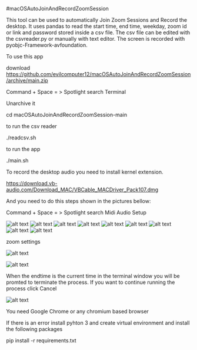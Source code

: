 #macOSAutoJoinAndRecordZoomSession

This tool can be used to automatically Join Zoom Sessions and Record the desktop. It uses pandas to read the start time, end time, weekday, zoom id or link and password stored inside a csv file. The csv file can be edited with the csvreader.py or manually with text editor. The screen is recorded with pyobjc-Framework-avfoundation.

To use this app

download https://github.com/evilcomputer12/macOSAutoJoinAndRecordZoomSession/archive/main.zip

Command + Space = > Spotlight search Terminal

Unarchive it

cd macOSAutoJoinAndRecordZoomSession-main 

to run the csv reader

./readcsv.sh

to run the app

./main.sh

To record the desktop audio you need to install kernel extension.

https://download.vb-audio.com/Download_MAC/VBCable_MACDriver_Pack107.dmg

And you need to do this steps shown in the pictures bellow:

Command + Space = > Spotlight search Midi Audio Setup

![alt text](https://github.com/evilcomputer12/macOSAutoJoinAndRecordZoomSession/blob/main/midi.png?raw=true)
![alt text](https://github.com/evilcomputer12/macOSAutoJoinAndRecordZoomSession/blob/main/midi1.png?raw=true)
![alt text](https://github.com/evilcomputer12/macOSAutoJoinAndRecordZoomSession/blob/main/midi2.png?raw=true)
![alt text](https://github.com/evilcomputer12/macOSAutoJoinAndRecordZoomSession/blob/main/midi3.png?raw=true)
![alt text](https://github.com/evilcomputer12/macOSAutoJoinAndRecordZoomSession/blob/main/midi4.png?raw=true)
![alt text](https://github.com/evilcomputer12/macOSAutoJoinAndRecordZoomSession/blob/main/midi5.png?raw=true)
![alt text](https://github.com/evilcomputer12/macOSAutoJoinAndRecordZoomSession/blob/main/midi6.png?raw=true)
![alt text](https://github.com/evilcomputer12/macOSAutoJoinAndRecordZoomSession/blob/main/midi7.png?raw=true)
![alt text](https://github.com/evilcomputer12/macOSAutoJoinAndRecordZoomSession/blob/main/midi8.png?raw=true)


zoom settings

![alt text](https://github.com/evilcomputer12/macOSAutoJoinAndRecordZoomSession/blob/main/ZoomSettings.png?raw=true)



![alt text](https://github.com/evilcomputer12/macOSAutoJoinAndRecordZoomSession/blob/main/ZoomSettings1.png?raw=true)

When the endtime is the current time in the terminal window you will be promted to terminate the process. If you want to continue running the process click Cancel

![alt text](https://github.com/evilcomputer12/macOSAutoJoinAndRecordZoomSession/blob/main/terminal.png?raw=true)

You need Google Chrome or any chromium based browser

If there is an error install pyhton 3 and create virtual environment and install the following packages 


pip install -r requirements.txt
